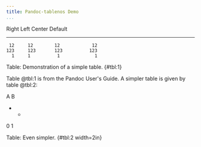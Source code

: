 ```yaml
---
title: Pandoc-tablenos Demo
...
```


  Right     Left     Center     Default
-------     ------ ----------   -------
     12     12        12            12
    123     123       123          123
      1     1          1             1

Table: Demonstration of a simple table. {#tbl:1}

Table @tbl:1 is from the Pandoc User's Guide.  A simpler table is given by table @tbl:2:

A B
- -
0 1

Table: Even simpler. {#tbl:2 width=2in}
